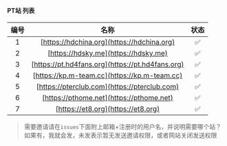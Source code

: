 #### PT站 列表


|编号|名称|状态|
|:----:|:----:  | :----:  |
| 1 | [https://hdchina.org](https://hdchina.org) | :white_check_mark: |
| 2 | [https://hdsky.me](https://hdsky.me) |:white_check_mark:|
| 3 | [https://pt.hd4fans.org](https://pt.hd4fans.org) |:white_check_mark:|
| 4 | [https://kp.m-team.cc](https://kp.m-team.cc) |:white_check_mark:|
| 5 | [https://pterclub.com](https://pterclub.com) |:white_check_mark:|
| 6 | [https://pthome.net](https://pthome.net) |:white_check_mark:|
| 7 | [https://et8.org](https://et8.org) |:white_check_mark:|

> 需要邀请请在`issues`下面附上邮箱+注册时的用户名，并说明需要哪个站？
> 如果有，我就会发，未发表示暂无发送邀请权限，或者网站关闭发送权限

